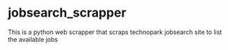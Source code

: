 # jobsearch_scrapper

This is a python web scrapper that scraps technopark jobsearch site to list the available jobs